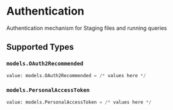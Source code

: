 # Authentication

Authentication mechanism for Staging files and running queries


## Supported Types

### `models.OAuth2Recommended`

```python
value: models.OAuth2Recommended = /* values here */
```

### `models.PersonalAccessToken`

```python
value: models.PersonalAccessToken = /* values here */
```

